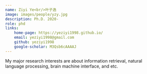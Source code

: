 ```yaml
---
name: Ziyi Ye<br/>叶子逸
image: images/people/yzy.jpg  
description: Ph.D. 2020-  
role: phd  
links:  
    home-page: https://yeziyi1998.github.io/  
    email: yeziyi1998@gmail.com  
    github: yeziyi1998  
    google-scholar: M3Qsb6cAAAAJ  
--- 
```


My major research interests are about information retrieval, natural language processing, brain machine interface, and etc.